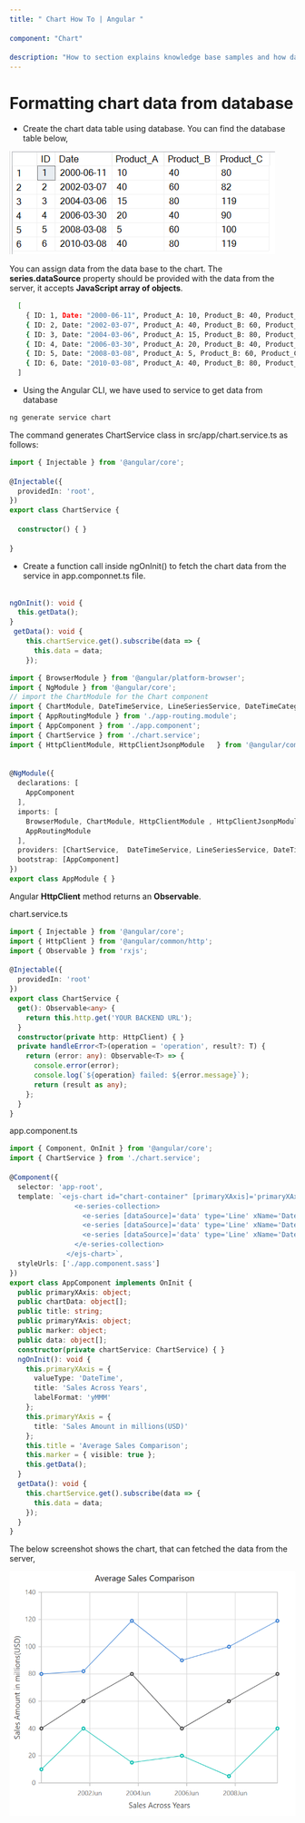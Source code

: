 ```yaml
---
title: " Chart How To | Angular "

component: "Chart"

description: "How to section explains knowledge base samples and how data from a database needs to be formatted before giving to the chart"
---
```


# Formatting chart data from database

* Create the chart data table using database. You can find the database table below,

![Chart data](./images/chart-data.png)

You can assign data from the data base to the chart. The **series.dataSource** property should be provided with the data from the server, it accepts **JavaScript array of objects**.

```bash
  [
    { ID: 1, Date: "2000-06-11", Product_A: 10, Product_B: 40, Product_C: 80 },
    { ID: 2, Date: "2002-03-07", Product_A: 40, Product_B: 60, Product_C: 82 },
    { ID: 3, Date: "2004-03-06", Product_A: 15, Product_B: 80, Product_C: 119 },
    { ID: 4, Date: "2006-03-30", Product_A: 20, Product_B: 40, Product_C: 90 },
    { ID: 5, Date: "2008-03-08", Product_A: 5, Product_B: 60, Product_C: 100 },
    { ID: 6, Date: "2010-03-08", Product_A: 40, Product_B: 80, Product_C: 119 }
  ]

```

* Using the Angular CLI, we have used to service to get data from database

```bash
ng generate service chart
```

The command generates  ChartService class in src/app/chart.service.ts as follows:

```typescript
import { Injectable } from '@angular/core';

@Injectable({
  providedIn: 'root',
})
export class ChartService {

  constructor() { }

}

```

* Create a function call inside ngOnInit() to fetch the chart data from the service in app.componnet.ts file.

```typescript

ngOnInit(): void {
  this.getData();
}
 getData(): void {
    this.chartService.get().subscribe(data => {
      this.data = data;
    });
```

```typescript
import { BrowserModule } from '@angular/platform-browser';
import { NgModule } from '@angular/core';
// import the ChartModule for the Chart component
import { ChartModule, DateTimeService, LineSeriesService, DateTimeCategoryService, StripLineService} from '@syncfusion/ej2-angular-charts';
import { AppRoutingModule } from './app-routing.module';
import { AppComponent } from './app.component';
import { ChartService } from './chart.service';
import { HttpClientModule, HttpClientJsonpModule   } from '@angular/common/http';


@NgModule({
  declarations: [
    AppComponent
  ],
  imports: [
    BrowserModule, ChartModule, HttpClientModule , HttpClientJsonpModule,
    AppRoutingModule
  ],
  providers: [ChartService,  DateTimeService, LineSeriesService, DateTimeCategoryService, StripLineService],
  bootstrap: [AppComponent]
})
export class AppModule { }
```

Angular **HttpClient** method returns an **Observable**.

chart.service.ts

```typescript
import { Injectable } from '@angular/core';
import { HttpClient } from '@angular/common/http';
import { Observable } from 'rxjs';

@Injectable({
  providedIn: 'root'
})
export class ChartService {
  get(): Observable<any> {
    return this.http.get('YOUR BACKEND URL');
  }
  constructor(private http: HttpClient) { }
  private handleError<T>(operation = 'operation', result?: T) {
    return (error: any): Observable<T> => {
      console.error(error);
      console.log(`${operation} failed: ${error.message}`);
      return (result as any);
    };
  }
}

```

app.component.ts

```typescript
import { Component, OnInit } from '@angular/core';
import { ChartService } from './chart.service';

@Component({
  selector: 'app-root',
  template: `<ejs-chart id="chart-container" [primaryXAxis]='primaryXAxis'[primaryYAxis]='primaryYAxis' [title]='title'>
                <e-series-collection>
                  <e-series [dataSource]='data' type='Line' xName='Date' [marker]='marker' yName='Product_A' name='Sales'></e-series>
                  <e-series [dataSource]='data' type='Line' xName='Date' [marker]='marker' yName='Product_B' name='Sales'></e-series>
                  <e-series [dataSource]='data' type='Line' xName='Date' [marker]='marker' yName='Product_C' name='Sales'></e-series>
                </e-series-collection>
              </ejs-chart>`,
  styleUrls: ['./app.component.sass']
})
export class AppComponent implements OnInit {
  public primaryXAxis: object;
  public chartData: object[];
  public title: string;
  public primaryYAxis: object;
  public marker: object;
  public data: object[];
  constructor(private chartService: ChartService) { }
  ngOnInit(): void {
    this.primaryXAxis = {
      valueType: 'DateTime',
      title: 'Sales Across Years',
      labelFormat: 'yMMM'
    };
    this.primaryYAxis = {
      title: 'Sales Amount in millions(USD)'
    };
    this.title = 'Average Sales Comparison';
    this.marker = { visible: true };
    this.getData();
  }
  getData(): void {
    this.chartService.get().subscribe(data => {
      this.data = data;
    });
  }
}

```

 The below screenshot shows the chart, that can fetched the data from the server,

![Formatted Chart data from database](./images/chart.png)